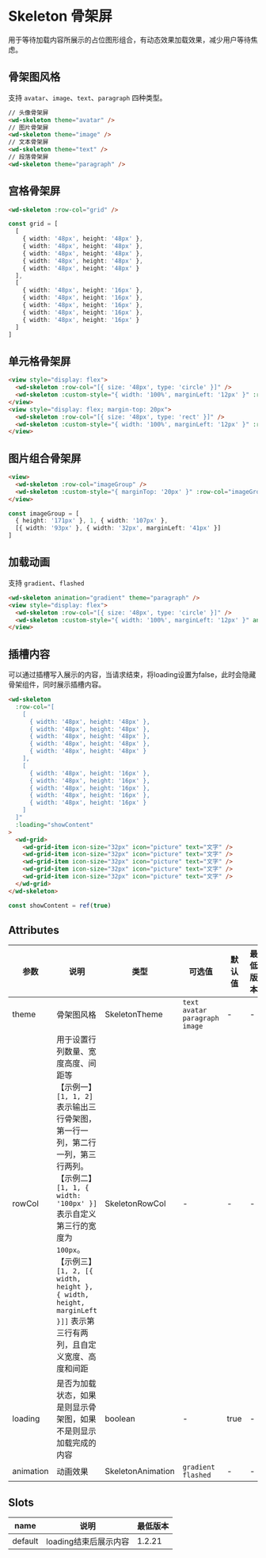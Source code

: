 <frame/>

# Skeleton 骨架屏

用于等待加载内容所展示的占位图形组合，有动态效果加载效果，减少用户等待焦虑。

## 骨架图风格

支持 `avatar`、`image`、`text`、`paragraph` 四种类型。

```html
// 头像骨架屏
<wd-skeleton theme="avatar" />
// 图片骨架屏
<wd-skeleton theme="image" />
// 文本骨架屏
<wd-skeleton theme="text" />
// 段落骨架屏
<wd-skeleton theme="paragraph" />

```

## 宫格骨架屏

```html
<wd-skeleton :row-col="grid" />
```

```ts
const grid = [
  [
    { width: '48px', height: '48px' },
    { width: '48px', height: '48px' },
    { width: '48px', height: '48px' },
    { width: '48px', height: '48px' },
    { width: '48px', height: '48px' }
  ],
  [
    { width: '48px', height: '16px' },
    { width: '48px', height: '16px' },
    { width: '48px', height: '16px' },
    { width: '48px', height: '16px' },
    { width: '48px', height: '16px' }
  ]
]
```

## 单元格骨架屏

```html
<view style="display: flex">
  <wd-skeleton :row-col="[{ size: '48px', type: 'circle' }]" />
  <wd-skeleton :custom-style="{ width: '100%', marginLeft: '12px' }" :row-col="[{ width: '50%' }, { width: '100%' }]" />
</view>
<view style="display: flex; margin-top: 20px">
  <wd-skeleton :row-col="[{ size: '48px', type: 'rect' }]" />
  <wd-skeleton :custom-style="{ width: '100%', marginLeft: '12px' }" :row-col="[{ width: '50%' }, { width: '100%' }]" />
</view>
```

## 图片组合骨架屏

```html
<view>
  <wd-skeleton :row-col="imageGroup" />
  <wd-skeleton :custom-style="{ marginTop: '20px' }" :row-col="imageGroup" />
</view>
```

```ts
const imageGroup = [
  { height: '171px' }, 1, { width: '107px' }, 
  [{ width: '93px' }, { width: '32px', marginLeft: '41px' }]
]
```

## 加载动画

支持 `gradient`、`flashed`

```html
<wd-skeleton animation="gradient" theme="paragraph" />
<view style="display: flex">
  <wd-skeleton :row-col="[{ size: '48px', type: 'circle' }]" />
  <wd-skeleton :custom-style="{ width: '100%', marginLeft: '12px' }" animation="flashed" theme="paragraph" />
</view>
```

## 插槽内容

可以通过插槽写入展示的内容，当请求结束，将loading设置为false，此时会隐藏骨架组件，同时展示插槽内容。

```html
<wd-skeleton 
  :row-col="[
    [
      { width: '48px', height: '48px' },
      { width: '48px', height: '48px' },
      { width: '48px', height: '48px' },
      { width: '48px', height: '48px' },
      { width: '48px', height: '48px' }
    ],
    [
      { width: '48px', height: '16px' },
      { width: '48px', height: '16px' },
      { width: '48px', height: '16px' },
      { width: '48px', height: '16px' },
      { width: '48px', height: '16px' }
    ]
  ]" 
  :loading="showContent"
>
  <wd-grid>
    <wd-grid-item icon-size="32px" icon="picture" text="文字" />
    <wd-grid-item icon-size="32px" icon="picture" text="文字" />
    <wd-grid-item icon-size="32px" icon="picture" text="文字" />
    <wd-grid-item icon-size="32px" icon="picture" text="文字" />
    <wd-grid-item icon-size="32px" icon="picture" text="文字" />
  </wd-grid>
</wd-skeleton>
```

```js
const showContent = ref(true)
```

## Attributes

| 参数      | 说明                                                                                                                                                                                                                                                                                                                           | 类型              | 可选值                              | 默认值 | 最低版本 |
| --------- | ------------------------------------------------------------------------------------------------------------------------------------------------------------------------------------------------------------------------------------------------------------------------------------------------------------------------------ | ----------------- | ----------------------------------- | ------ | -------- |
| theme     | 骨架图风格                                                                                                                                                                                                                                                                                                                     | SkeletonTheme     | `text` `avatar` `paragraph` `image` | -      | -        |
| rowCol    | 用于设置行列数量、宽度高度、间距等<br />【示例一】`[1, 1, 2]` 表示输出三行骨架图，第一行一列，第二行一列，第三行两列。 <br />【示例二】`[1, 1, { width: '100px' }]` 表示自定义第三行的宽度为 `100px`。 <br />【示例三】`[1, 2, [{ width, height }, { width, height, marginLeft }]]` 表示第三行有两列，且自定义宽度、高度和间距 | SkeletonRowCol    | -                                   | -      | -        |
| loading   | 是否为加载状态，如果是则显示骨架图，如果不是则显示加载完成的内容                                                                                                                                                                                                                                                               | boolean           | -                                   | true   | -        |
| animation | 动画效果                                                                                                                                                                                                                                                                                                                       | SkeletonAnimation | `gradient` `flashed`                | -      | -        |

## Slots

| name    | 说明                  | 最低版本         |
| ------- | --------------------- | ---------------- |
| default | loading结束后展示内容 | 1.2.21 |
